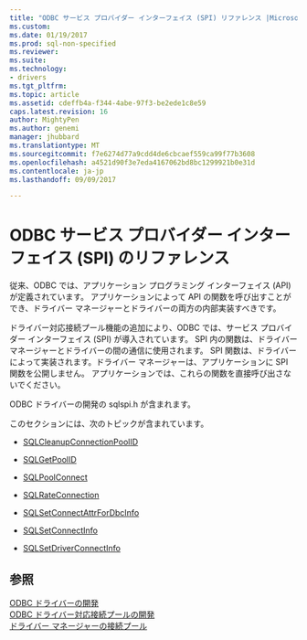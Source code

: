 ```yaml
---
title: "ODBC サービス プロバイダー インターフェイス (SPI) リファレンス |Microsoft ドキュメント"
ms.custom: 
ms.date: 01/19/2017
ms.prod: sql-non-specified
ms.reviewer: 
ms.suite: 
ms.technology:
- drivers
ms.tgt_pltfrm: 
ms.topic: article
ms.assetid: cdeffb4a-f344-4abe-97f3-be2ede1c8e59
caps.latest.revision: 16
author: MightyPen
ms.author: genemi
manager: jhubbard
ms.translationtype: MT
ms.sourcegitcommit: f7e6274d77a9cdd4de6cbcaef559ca99f77b3608
ms.openlocfilehash: a4521d90f3e7eda4167062bd8bc1299921b0e31d
ms.contentlocale: ja-jp
ms.lasthandoff: 09/09/2017

---
```

# <a name="odbc-service-provider-interface-spi-reference"></a>ODBC サービス プロバイダー インターフェイス (SPI) のリファレンス
従来、ODBC では、アプリケーション プログラミング インターフェイス (API) が定義されています。 アプリケーションによって API の関数を呼び出すことができ、ドライバー マネージャーとドライバーの両方の内部実装すべきです。  
  
 ドライバー対応接続プール機能の追加により、ODBC では、サービス プロバイダー インターフェイス (SPI) が導入されています。 SPI 内の関数は、ドライバー マネージャーとドライバーの間の通信に使用されます。 SPI 関数は、ドライバーによって実装されます。ドライバー マネージャーは、アプリケーションに SPI 関数を公開しません。 アプリケーションでは、これらの関数を直接呼び出さないでください。  
  
 ODBC ドライバーの開発の sqlspi.h が含まれます。  
  
 このセクションには、次のトピックが含まれています。  
  
-   [SQLCleanupConnectionPoolID](../../../odbc/reference/syntax/sqlcleanupconnectionpoolid-function.md)  
  
-   [SQLGetPoolID](../../../odbc/reference/syntax/sqlgetpoolid-function.md)  
  
-   [SQLPoolConnect](../../../odbc/reference/syntax/sqlpoolconnect-function.md)  
  
-   [SQLRateConnection](../../../odbc/reference/syntax/sqlrateconnection-function.md)  
  
-   [SQLSetConnectAttrForDbcInfo](../../../odbc/reference/syntax/sqlsetconnectattrfordbcinfo-function.md)  
  
-   [SQLSetConnectInfo](../../../odbc/reference/syntax/sqlsetconnectinfo-function.md)  
  
-   [SQLSetDriverConnectInfo](../../../odbc/reference/syntax/installation-and-configuration-wwi-oltp.md)  
  
## <a name="see-also"></a>参照  
 [ODBC ドライバーの開発](../../../odbc/reference/develop-driver/developing-an-odbc-driver.md)   
 [ODBC ドライバー対応接続プールの開発](../../../odbc/reference/develop-driver/developing-connection-pool-awareness-in-an-odbc-driver.md)   
 [ドライバー マネージャーの接続プール](../../../odbc/reference/develop-app/driver-manager-connection-pooling.md)
